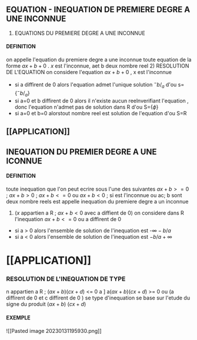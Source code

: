 ## EQUATION - INEQUATION DE PREMIERE DEGRE A UNE INCONNUE 
1) EQUATIONS DU PREMIERE DEGRE A UNE INCONNUE 
#### DEFINITION 
on appelle l'equation du premiere degre a une inconnue toute equation de la forme $ax+b+0$ . $x$ est l'inconnue, aet b deux nombre reel 
2) RESOLUTION DE L'EQUATION 
on considere l'equation $ax+b+0$ , x est l'inconnue 
- si a diffirent de 0 alors l'equation admet l'unique solution $^-b/_a$ d'ou s= {$^-b/_a$}
- si a=0 et b diffirent de 0 alors il n'existe aucun reelnverifiant l'equation , donc l'equation n'admet pas de solution dans R d'ou S={$\phi$}
- si a=0 et b=0 alorstout nombre reel est solution de l'equation d'ou S=R
## [[APPLICATION]] 

## INEQUATION DU PREMIER DEGRE A UNE ICONNUE 
#### DEFINITION 
toute inequation que l'on peut ecrire sous l'une des suivantes $ax+b>=0$ ; $ax+b>0$ ; $ax+b<=0$ ou $ax+b<0$  ; si est l'inconnue ou ac; b sont deux nombre reels est appelle inequation du premiere degre a un inconnue 
1) ($x$ appartien a R ; $ax+b<0$ avec a diffient de 0)
on considere dans R l'inequation $ax+b<=0$ ou a diffirent de 0 
- si a > 0 alors l'ensemble de solution de l'inequation est -$\infty-b/a$ 
- si a < 0 alors l'ensemble de solution de l'inequation est $-b/a +\infty$ 
# [[APPLICATION]] 

### RESOLUTION DE L'INEQUATION DE TYPE 
n appartien a R ; ($ax+b$)($cx+d$) <= 0 a  ]  a($ax+b$)($cx+d$) >= 0 
ou (a diffirent de 0 et c diffirent de 0 )
se type d'inequation se base sur l'etude du signe du produit ($ax+b$) ($cx+d$) 
#### EXEMPLE 
![[Pasted image 20230131195930.png]]
